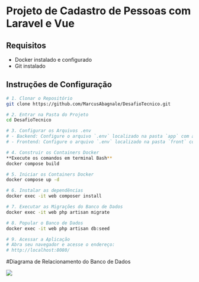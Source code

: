 # Projeto de Cadastro de Pessoas com Laravel e Vue

## Requisitos

- Docker instalado e configurado
- Git instalado

## Instruções de Configuração

```bash
# 1. Clonar o Repositório
git clone https://github.com/MarcusAbagnale/DesafioTecnico.git

# 2. Entrar na Pasta do Projeto
cd DesafioTecnico

# 3. Configurar os Arquivos .env
# - Backend: Configure o arquivo `.env` localizado na pasta `app` com as informações adequadas para o backend.
# - Frontend: Configure o arquivo `.env` localizado na pasta `front` com as informações adequadas para o frontend.

# 4. Construir os Containers Docker
**Execute os comandos em terminal Bash**
docker compose build

# 5. Iniciar os Containers Docker
docker compose up -d

# 6. Instalar as dependências
docker exec -it web composer install

# 7. Executar as Migrações do Banco de Dados
docker exec -it web php artisan migrate

# 8. Popular o Banco de Dados
docker exec -it web php artisan db:seed

# 9. Acessar a Aplicação
# Abra seu navegador e acesse o endereço:
# http://localhost:8080/

```
#Diagrama de Relacionamento do Banco de Dados

<img src="https://github.com/user-attachments/assets/e8f42d84-2fe7-4e84-836a-eaec43274cc2">




